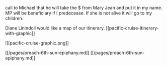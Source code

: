 call to Michael that he will take the $ from Mary Jean and put it in my name. MP will be beneficiary if I predecease. If she is not alive it will go to my children.

Diane Linindoll would like a map of our itinerary. [[pacific-cruise-itinerary-with-graphic]]

![[pacific-cruise-graphic.png]]

[[/pages/preach-6th-sun-epiphany.md]]
[[/pages/preach-6th-sun-epiphany.md]]
